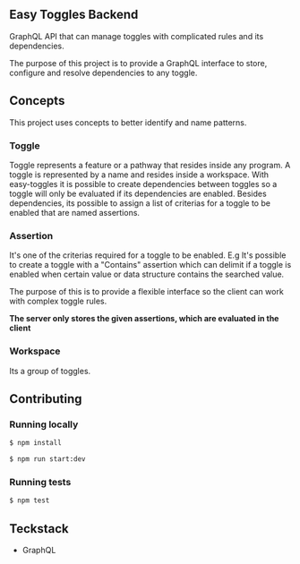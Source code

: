 ## Easy Toggles Backend

GraphQL API that can manage toggles with complicated rules and its dependencies.

The purpose of this project is to provide a GraphQL interface to store, configure and resolve dependencies to any toggle.

## Concepts

This project uses concepts to better identify and name patterns. 

### Toggle

Toggle represents a feature or a pathway that resides inside any program. A toggle is represented by a name and 
resides inside a workspace. 
With easy-toggles it is possible to create dependencies between toggles so a toggle will only be evaluated if its dependencies are enabled. 
Besides dependencies, its possible to assign a list of criterias for a toggle to be enabled that are named assertions.

### Assertion

It's one of the criterias required for a toggle to be enabled. E.g It's possible to create a toggle with a "Contains" assertion which can delimit if a toggle is enabled when certain value or data structure contains the searched value.

The purpose of this is to provide a flexible interface so the client can work with complex toggle rules.

**The server only stores the given assertions, which are evaluated in the client**

### Workspace

Its a group of toggles.

## Contributing

### Running locally

```sh
$ npm install

$ npm run start:dev
```

### Running tests

```sh
$ npm test
```

## Teckstack

- GraphQL